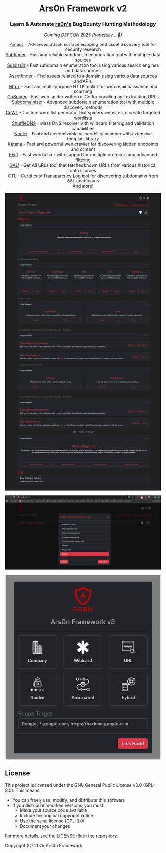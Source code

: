 <h1 align="center">
Ars0n Framework v2
</h1>

<h3 align="center">Learn & Automate <a href="https://youtube.com/@rs0n_live">rs0n's</a> Bug Bounty Hunting Methodology</h3>

<p align="center">
    <em>Coming DEFCON 2025 (hopefully... 🙏)</em>
</p>

<ul align="center" style="list-style-type: none; padding-left: 0;">
    <li><a href="https://github.com/owasp-amass/amass">Amass</a> - Advanced attack surface mapping and asset discovery tool for security research</li>
    <li><a href="https://github.com/projectdiscovery/subfinder">Subfinder</a> - Fast and reliable subdomain enumeration tool with multiple data sources</li>
    <li><a href="https://github.com/aboul3la/Sublist3r">Sublist3r</a> - Fast subdomain enumeration tool using various search engines and data sources</li>
    <li><a href="https://github.com/tomnomnom/assetfinder">Assetfinder</a> - Find assets related to a domain using various data sources and APIs</li>
    <li><a href="https://github.com/projectdiscovery/httpx">Httpx</a> - Fast and multi-purpose HTTP toolkit for web reconnaissance and scanning</li>
    <li><a href="https://github.com/jaeles-project/gospider">GoSpider</a> - Fast web spider written in Go for crawling and extracting URLs</li>
    <li><a href="https://github.com/nsonaniya2010/SubDomainizer">Subdomainizer</a> - Advanced subdomain enumeration tool with multiple discovery methods</li>
    <li><a href="https://github.com/digininja/CeWL">CeWL</a> - Custom word list generator that spiders websites to create targeted wordlists</li>
    <li><a href="https://github.com/projectdiscovery/shuffledns">ShuffleDNS</a> - Mass DNS resolver with wildcard filtering and validation capabilities</li>
    <li><a href="https://github.com/projectdiscovery/nuclei">Nuclei</a> - Fast and customizable vulnerability scanner with extensive template library</li>
    <li><a href="https://github.com/projectdiscovery/katana">Katana</a> - Fast and powerful web crawler for discovering hidden endpoints and content</li>
    <li><a href="https://github.com/ffuf/ffuf">FFuf</a> - Fast web fuzzer with support for multiple protocols and advanced filtering</li>
    <li><a href="https://github.com/lc/gau">GAU</a> - Get All URLs tool that fetches known URLs from various historical data sources</li>
    <li><a href="https://github.com/pdiscoveryio/ctl">CTL</a> - Certificate Transparency Log tool for discovering subdomains from SSL certificates</li>
    <li>And more!</li>
</ul>

<p align="center">
    <img src="screenshot1.png" alt="Screenshot of Framework" width="800">
</p>

<p align="center">
    <img src="screenshot2.png" alt="Screenshot of Framework" width="800">
</p>

<p align="center">
    <img src="screenshot3.png" alt="Screenshot of Framework" width="500">
</p>

## License

This project is licensed under the GNU General Public License v3.0 (GPL-3.0). This means:

- You can freely use, modify, and distribute this software
- If you distribute modified versions, you must:
  - Make your source code available
  - Include the original copyright notice
  - Use the same license (GPL-3.0)
  - Document your changes

For more details, see the [LICENSE](LICENSE) file in the repository.

Copyright (C) 2025 Ars0n Framework
